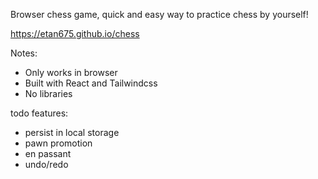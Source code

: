 Browser chess game, quick and easy way to practice chess by yourself!

https://etan675.github.io/chess


Notes:

- Only works in browser
- Built with React and Tailwindcss
- No libraries


todo features:

- persist in local storage 
- pawn promotion
- en passant
- undo/redo
